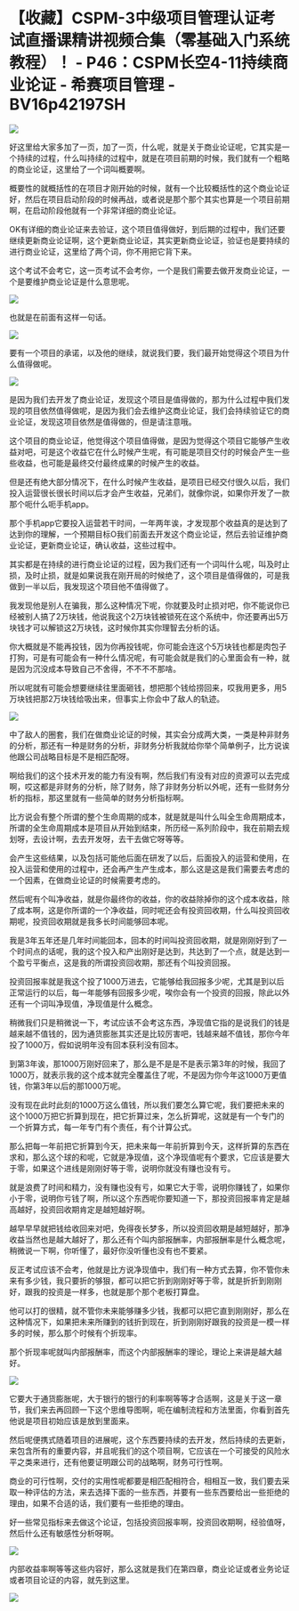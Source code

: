 # 【收藏】CSPM-3中级项目管理认证考试直播课精讲视频合集（零基础入门系统教程）！ - P46：CSPM长空4-11持续商业论证 - 希赛项目管理 - BV16p42197SH

![](img/c794114f62f20cbc3f197ebb3a759fe4_0.png)

好这里给大家多加了一页，加了一页，什么呢，就是关于商业论证呢，它其实是一个持续的过程，什么叫持续的过程中，就是在项目前期的时候，我们就有一个粗略的商业论证，这里给了一个词叫概要啊。

概要性的就概括性的在项目才刚开始的时候，就有一个比较概括性的这个商业论证好，然后在项目启动阶段的时候再战，或者说是那个那个其实也算是一个项目前期啊，在启动阶段他就有一个非常详细的商业论证。

OK有详细的商业论证来去验证，这个项目值得做好，到后期的过程中，我们还要继续更新商业论证啊，这个更新商业论证，其实更新商业论证，验证也是要持续的进行商业论证，这里给了两个词，你不用把它背下来。

这个考试不会考它，这一页考试不会考你，一个是我们需要去做开发商业论证，一个是要维护商业论证是什么意思呢。



![](img/c794114f62f20cbc3f197ebb3a759fe4_2.png)

也就是在前面有这样一句话。

![](img/c794114f62f20cbc3f197ebb3a759fe4_4.png)

要有一个项目的承诺，以及他的继续，就说我们要，我们最开始觉得这个项目为什么值得做呢。

![](img/c794114f62f20cbc3f197ebb3a759fe4_6.png)

是因为我们去开发了商业论证，发现这个项目是值得做的，那为什么过程中我们发现的项目依然值得做呢，是因为我们会去维护这商业论证，我们会持续验证它的商业论证，发现这项目依然是值得做的，但是请注意哦。

这个项目的商业论证，他觉得这个项目值得做，是因为觉得这个项目它能够产生收益对吧，可是这个收益它在什么时候产生呢，有可能是项目交付的时候会产生一些些收益，也可能是最终交付最终成果的时候产生的收益。

但是还有绝大部分情况下，在什么时候产生收益，是项目已经交付很久以后，我们投入运营很长很长时间以后才会产生收益，兄弟们，就像你说，如果你开发了一款那个呃什么呃手机app。

那个手机app它要投入运营若干时间，一年两年诶，才发现那个收益真的是达到了达到你的理解，一个预期目标O我们前面去开发这个商业论证，然后去验证维护商业论证，更新商业论证，确认收益，这些过程中。

其实都是在持续的进行商业论证的过程，因为我们还有一个词叫什么呢，叫及时止损，及时止损，就是如果说我在刚开局的时候绝了，这个项目是值得做的，可是我做到一半以后，我发现这个项目他不值得做了。

我发现他是别人在骗我，那么这种情况下呢，你就要及时止损对吧，你不能说你已经被别人搞了2万块钱，他说我这个2万块钱被锁死在这个系统中，你还要再出5万块钱才可以解锁这2万块钱，这时候你其实你理智去分析的话。

你大概就是不能再投钱，因为你再投钱呢，你可能会连这个5万块钱也都是肉包子打狗，可是有可能会有一种什么情况呢，有可能会就是我们的心里面会有一种，就是因为沉没成本导致自己不舍得，不不不不那啥。

所以呢就有可能会想要继续往里面砸钱，想把那个钱给捞回来，哎我用更多，用5万块钱把那2万块钱给吸出来，但事实上你会中了敌人的轨迹。



![](img/c794114f62f20cbc3f197ebb3a759fe4_8.png)

中了敌人的圈套，我们在做商业论证的时候，其实会分成两大类，一类是种非财务的分析，那还有一种是财务的分析，非财务分析我就给你举个简单例子，比方说诶他跟公司战略目标是不是相匹配呀。

啊给我们的这个技术开发的能力有没有啊，然后我们有没有对应的资源可以去完成啊，哎这都是非财务的分析，除了财务，除了非财务分析以外呢，还有一些财务分析的指标，那这里就有一些简单的财务分析指标啊。

比方说会有整个所谓的整个生命周期的成本，就是就是叫什么叫全生命周期成本，所谓的全生命周期成本是项目从开始到结束，所历经一系列阶段中，我在前期去规划呀，去设计啊，去去开发呀，去干去做它呀等等。

会产生这些结果，以及包括可能他后面在研发了以后，后面投入的运营和使用，在投入运营和使用的过程中，还会再产生产生成本，那么这是这是我们需要去考虑的一个因素，在做商业论证的时候需要考虑的。

然后呢有个叫净收益，就是你最终你的收益，你的收益除掉你的这个成本收益，除了成本啊，这是你所谓的一个净收益，同时呢还会有投资回收期，什么叫投资回收期呢，投资回收期就是我多长时间能够回本呢。

我是3年五年还是几年时间能回本，回本的时间叫投资回收期，就是刚刚好到了一个时间点的话呢，我的这个投入和产出刚好是达到，共达到了一个点，就是达到一个盈亏平衡点，这是我的所谓投资回收期，那还有个叫投资回报。

投资回报率就是我这个投了1000万进去，它能够给我回报多少呢，尤其是到以后正常运行的以后，每一年能够有回报多少呢，唉你会有一个投资的回报，除此以外还有一个词叫净现值，净现值是什么概念。

稍微我们只是稍微说一下，考试应该不会考这东西，净现值它指的是说我们的钱是越来越不值钱的，因为通货膨胀其实还是比较厉害吧，钱越来越不值钱，那你今年投了1000万，假如说明年没有回本获利没有回本。

到第3年诶，那1000万刚好回来了，那么是不是是不是表示第3年的时候，我回了1000万，就表示我的这个成本就完全覆盖住了呢，不是因为你今年这1000万更值钱，你第3年以后的那1000万呢。

没有现在此时此刻的1000万这么值钱，所以我们要怎么算它呢，我们要把未来的这个1000万把它折算到现在，把它折算过来，怎么折算呢，这就是有一个专门的一个折算方式，每一年专门有个责任，有个计算公式。

那么把每一年前把它折算到今天，把未来每一年前折算到今天，这样折算的东西在求和，那么这个球的和呢，它就是净现值，这个净现值呢有个要求，它应该是要大于零，如果这个进线是刚刚好等于零，说明你就没有赚也没有亏。

就是浪费了时间和精力，没有赚也没有亏，如果它大于零，说明你赚钱了，如果你小于零，说明你亏钱了啊，所以这个东西呢你要知道一下，那投资回报率肯定是越高越好，投资回收期肯定是越短越好啊。

越早早早就把钱给收回来对吧，免得夜长梦多，所以投资回收期是越短越好，那净收益当然也是越大越好了，那么还有个叫内部报酬率，内部报酬率是什么概念呢，稍微说一下啊，你听懂了，最好你没听懂也没有也不要紧。

反正考试应该不会考，他就是比方说净现值中，我们有一种方式去算，你不管你未来有多少钱，我只要折的够狠，都可以把它折到刚刚好等于零，就是折折到刚刚好，跟我的投资是一样多，也就是那个那个老板打算盘。

他可以打的很精，就不管你未来能够赚多少钱，我都可以把它直到刚刚好，那么在这种情况下，如果把未来所赚到的钱折到现在，折到刚刚好跟我的投资是一模一样多的时候，那么那个时候有个折现率。

那个折现率呢就叫内部报酬率，而这个内部报酬率的理论，理论上来讲是越大越好。

![](img/c794114f62f20cbc3f197ebb3a759fe4_10.png)

它要大于通货膨胀呢，大于银行的银行的利率啊等等才合适啊，这是关于这一章节，我们来去再回顾一下这个思维导图啊，呃在编制流程和方法里面，你看到首先他说是项目初始应该是放到里面来。

然后呢便携式随着项目的进展呢，这个东西要持续的去开发，然后持续的去更新，来包含所有的重要内容，并且呢我们的这个项目啊，它应该在一个可接受的风险水平之类来进行，还有他要证明跟公司的战略啊，财务可行性啊。

商业的可行性啊，交付的实用性呢都要是相匹配相符合，相相互一致，我们要去采取一种评估的方法，来去选择下面的一些东西，并要有一些东西要给出一些拒绝的理由，如果不合适的话，我们要有一些拒绝的理由。

好一些常见指标来去做这个论证，包括投资回报率啊，投资回收期啊，经验值呀，然后什么还有敏感性分析呀啊。

![](img/c794114f62f20cbc3f197ebb3a759fe4_12.png)

内部收益率啊等等这些内容好，那么这就是我们在第四章，商业论证或者业务论证或者项目论证的内容，就先到这里。



![](img/c794114f62f20cbc3f197ebb3a759fe4_14.png)